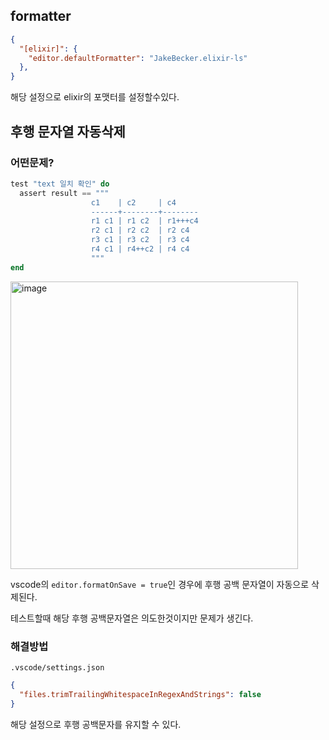 ## formatter

```json
{
  "[elixir]": {
    "editor.defaultFormatter": "JakeBecker.elixir-ls"
  },
}
```

해당 설정으로 elixir의 포맷터를 설정할수있다.

## 후행 문자열 자동삭제

### 어떤문제?

```elixir
test "text 일치 확인" do
  assert result == """
                  c1    | c2     | c4     
                  ------+--------+--------
                  r1 c1 | r1 c2  | r1+++c4
                  r2 c1 | r2 c2  | r2 c4  
                  r3 c1 | r3 c2  | r3 c4  
                  r4 c1 | r4++c2 | r4 c4  
                  """
end
```

<img width="460" alt="image" src="https://github.com/user-attachments/assets/613b32fd-711c-4757-ac28-3c47234286ec">

vscode의 `editor.formatOnSave = true`인 경우에 후행 공백 문자열이 자동으로 삭제된다.

테스트할때 해당 후행 공백문자열은 의도한것이지만 문제가 생긴다.

### 해결방법

`.vscode/settings.json`

```json
{
  "files.trimTrailingWhitespaceInRegexAndStrings": false
}
```

해당 설정으로 후행 공백문자를 유지할 수 있다.
